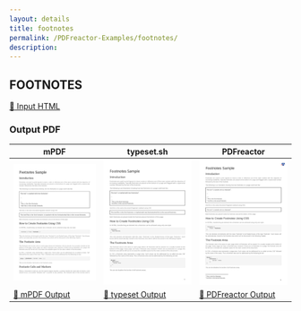 ```yaml
---
layout: details
title: footnotes
permalink: /PDFreactor-Examples/footnotes/
description: 
---
```




## FOOTNOTES

[📄 Input HTML](/html/PDFreactor%20Examples/footnotes/footnotes.html)

### Output PDF

| mPDF | typeset.sh | PDFreactor |
|---------|---------|---------|
| ![mPDF Preview](mpdf__html_PDFreactor_Examples_footnotes_footnotes.html.png) | ![typeset Preview](typeset__html_PDFreactor_Examples_footnotes_footnotes.html.png) | ![PDFreactor Preview](pdfreactor__html_PDFreactor_Examples_footnotes_footnotes.html.png) |
| [📕 mPDF Output](mpdf__html_PDFreactor_Examples_footnotes_footnotes.html.pdf) | [📕 typeset Output](typeset__html_PDFreactor_Examples_footnotes_footnotes.html.pdf) | [📕 PDFreactor Output](pdfreactor__html_PDFreactor_Examples_footnotes_footnotes.html.pdf) |



